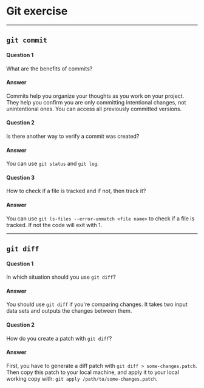 # Git exercise

---

## `git commit`

#### Question 1
What are the benefits of commits?

#### Answer
Commits help you organize your thoughts as you work on your project. They help you confirm you are only committing intentional changes, not unintentional ones. You can access all previously committed versions.

#### Question 2
Is there another way to verify a commit was created?

#### Answer
You can use `git status` and `git log`.

#### Question 3
How to check if a file is tracked and if not, then track it?

#### Answer
You can use `git ls-files --error-unmatch <file name>` to check if a file is tracked. If not the code will exit with 1.

---

## `git diff`

#### Question 1 
In which situation should you use `git diff`?

#### Answer
You should use `git diff` if you're comparing changes. It takes two input data sets and outputs the changes between them.

#### Question 2
How do you create a patch with `git diff`?

#### Answer
First, you have to generate a diff patch with `git diff > some-changes.patch`. Then copy this patch to your local machine, and apply it to your local working copy with: `git apply /path/to/some-changes.patch`.